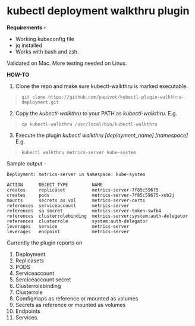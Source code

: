# kubectl deployment walkthru plugin

**Requirements -**

* Working kubeconfig file  
* jq installed
* Works with bash and zsh. 

Validated on Mac. More testing needed on Linux.

**HOW-TO**

1. Clone the repo and make sure kubectl-walkthru is marked executable.

> `git clone https://github.com/papivot/kubectl-plugin-walkthru-deployment.git`

2. Copy the *kubectl-walkthru* to your PATH as *kubectl-walkthru*. E.g.

> `cp kubectl-walkthru /usr/local/bin/kubectl-walkthru`

3. Execute the plugin *kubectl walkthru [deployment_name] [namespace]* E.g.

> `kubectl walkthru metrics-server kube-system`

Sample output - 

```
Deployment: metrics-server in Namespace: kube-system

ACTION      OBJECT_TYPE         NAME
creates     replicaset          metrics-server-7f85c59675
creates     pods                metrics-server-7f85c59675-xnb2j
mounts      secrets as vol      metrics-server-certs
references  serviceaccount      metrics-server
references  sa secret           metrics-server-token-swfb4
references  clusterrolebinding  metrics-server:system:auth-delegator
references  clusterrole         system:auth-delegator
leverages   service             metrics-server
leverages   endpoint            metrics-server
```

Currently the plugin reports on 

1. Deployment
2. Replicasets
3. PODS
4. Serviceaccount
5. Serciceaccount secret
6. Clusterrolebinding
7. Clusterrole
8. Comfigmaps as reference or mounted as volumes
9. Secrets as reference or mounted as volumes
10. Endpoints
11. Services. 
